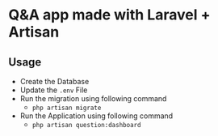 # Q&A app made with Laravel + Artisan

## Usage

- Create the Database
- Update the `.env` File
- Run the migration using following command
    - `php artisan migrate`
- Run the Application using following command
    - `php artisan question:dashboard`
 
